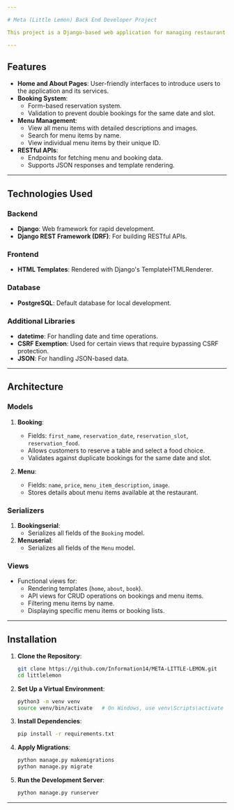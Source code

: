 ```yaml
---

# Meta (Little Lemon) Back End Developer Project

This project is a Django-based web application for managing restaurant reservations and displaying menu items. It provides features for customers to book reservations, view the menu, and filter menu items by name. The application also supports RESTful APIs for data access.

---
```


## Features

- **Home and About Pages**: User-friendly interfaces to introduce users to the application and its services.
- **Booking System**:
  - Form-based reservation system.
  - Validation to prevent double bookings for the same date and slot.
- **Menu Management**:
  - View all menu items with detailed descriptions and images.
  - Search for menu items by name.
  - View individual menu items by their unique ID.
- **RESTful APIs**:
  - Endpoints for fetching menu and booking data.
  - Supports JSON responses and template rendering.

---

## Technologies Used

### Backend
- **Django**: Web framework for rapid development.
- **Django REST Framework (DRF)**: For building RESTful APIs.

### Frontend
- **HTML Templates**: Rendered with Django's TemplateHTMLRenderer.

### Database
- **PostgreSQL**: Default database for local development.

### Additional Libraries
- **datetime**: For handling date and time operations.
- **CSRF Exemption**: Used for certain views that require bypassing CSRF protection.
- **JSON**: For handling JSON-based data.

---

## Architecture

### Models
1. **Booking**:
   - Fields: `first_name`, `reservation_date`, `reservation_slot`, `reservation_food`.
   - Allows customers to reserve a table and select a food choice.
   - Validates against duplicate bookings for the same date and slot.

2. **Menu**:
   - Fields: `name`, `price`, `menu_item_description`, `image`.
   - Stores details about menu items available at the restaurant.

### Serializers
1. **Bookingserial**:
   - Serializes all fields of the `Booking` model.
2. **Menuserial**:
   - Serializes all fields of the `Menu` model.

### Views
- Functional views for:
  - Rendering templates (`home`, `about`, `book`).
  - API views for CRUD operations on bookings and menu items.
  - Filtering menu items by name.
  - Displaying specific menu items or booking lists.

---

## Installation

1. **Clone the Repository**:
   ```bash
   git clone https://github.com/Information14/META-LITTLE-LEMON.git
   cd littlelemon
   ```

2. **Set Up a Virtual Environment**:
   ```bash
   python3 -m venv venv
   source venv/bin/activate   # On Windows, use venv\Scripts\activate
   ```

3. **Install Dependencies**:
   ```bash
   pip install -r requirements.txt
   ```

4. **Apply Migrations**:
   ```bash
   python manage.py makemigrations
   python manage.py migrate
   ```

5. **Run the Development Server**:
   ```bash
   python manage.py runserver
   ```

---

